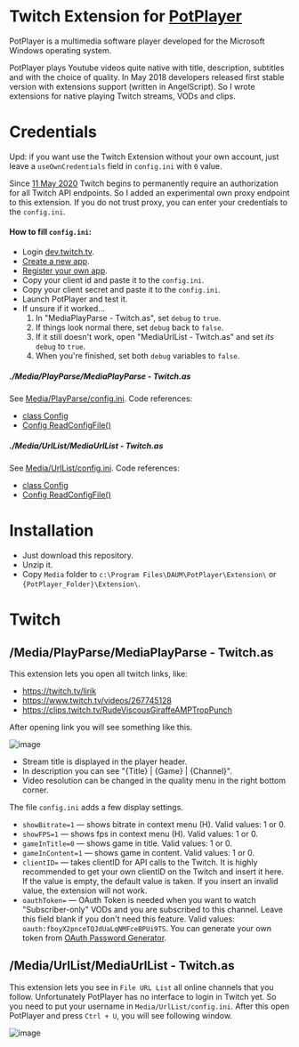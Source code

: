# Twitch Extension for [PotPlayer](http://potplayer.daum.net)
PotPlayer is a multimedia software player developed for the Microsoft Windows operating system.

PotPlayer plays Youtube videos quite native with title, description, subtitles and with the choice of quality.
In May 2018 developers released first stable version with extensions support (written in AngelScript).
So I wrote extensions for native playing Twitch streams, VODs and clips.

# Credentials

Upd: if you want use the Twitch Extension without your own account, just leave a `useOwnCredentials` field in `config.ini` with `0` value.

Since [11 May 2020](https://discuss.dev.twitch.tv/t/23916) Twitch begins to permanently require an authorization for all Twitch API endpoints. So I added an experimental own proxy endpoint to this extension.
If you do not trust proxy, you can enter your credentials to the `config.ini`.

#### How to fill `config.ini`:
- Login [dev.twitch.tv](https://dev.twitch.tv/).
- [Create a new app](https://dev.twitch.tv/dashboard/apps/create).
- [Register your own app](https://dev.twitch.tv/docs/authentication/#registration).
- Copy your client id and paste it to the `config.ini`.
- Copy your client secret and paste it to the `config.ini`.
- Launch PotPlayer and test it.
- If unsure if it worked...
    1. In "MediaPlayParse - Twitch.as", set `debug` to `true`.
    2. If things look normal there, set `debug` back to `false`.
    3. If it still doesn't work, open "MediaUrlList - Twitch.as" and set *its* `debug` to `true`.
    4. When you're finished, set both `debug` variables to `false`.

##### ./Media/PlayParse/MediaPlayParse - Twitch.as
See [Media/PlayParse/config.ini](https://github.com/TwitchPotPlayer/TwitchPotPlayer/blob/master/Media/PlayParse/config.ini).
Code references:
- [class Config](https://github.com/TwitchPotPlayer/TwitchPotPlayer/blob/master/Media/PlayParse/MediaPlayParse%20-%20Twitch.as#L81-L100)
- [Config ReadConfigFile()](https://github.com/TwitchPotPlayer/TwitchPotPlayer/blob/master/Media/PlayParse/MediaPlayParse%20-%20Twitch.as#L106-L127)

##### ./Media/UrlList/MediaUrlList - Twitch.as
See [Media/UrlList/config.ini](https://github.com/TwitchPotPlayer/TwitchPotPlayer/blob/master/Media/UrlList/config.ini).
Code references:
- [class Config](https://github.com/TwitchPotPlayer/TwitchPotPlayer/blob/master/Media/UrlList/MediaUrlList%20-%20Twitch.as#L74-L88)
- [Config ReadConfigFile()](https://github.com/TwitchPotPlayer/TwitchPotPlayer/blob/master/Media/UrlList/MediaUrlList%20-%20Twitch.as#L90-L100)

# Installation
- Just download this repository.
- Unzip it.
- Copy `Media` folder to `c:\Program Files\DAUM\PotPlayer\Extension\` or `{PotPlayer_Folder}\Extension\`.

# Twitch
## /Media/PlayParse/MediaPlayParse - Twitch.as
This extension lets you open all twitch links, like:
- https://twitch.tv/lirik
- https://www.twitch.tv/videos/267745128
- https://clips.twitch.tv/RudeViscousGiraffeAMPTropPunch

After opening link you will see something like this.

![image](https://user-images.githubusercontent.com/4051126/41672554-ddb5afa0-74c2-11e8-9f0b-244ba6e95fb5.png)
- Stream title is displayed in the player header.
- In description you can see "{Title} | {Game} | {Channel}".
- Video resolution can be changed in the quality menu in the right bottom corner.

The file `config.ini` adds a few display settings.
- `showBitrate=1` — shows bitrate in context menu (H). Valid values: 1 or 0.
- `showFPS=1` — shows fps in context menu (H). Valid values: 1 or 0.
- `gameInTitle=0` — shows game in title. Valid values: 1 or 0.
- `gameInContent=1` — shows game in content. Valid values: 1 or 0.
- `clientID=` — takes clientID for API calls to the Twitch. It is highly recommended to get your own clientID on the Twitch and insert it here. If the value is empty, the default value is taken. If you insert an invalid value, the extension will not work.
- `oauthToken=` — OAuth Token is needed when you want to watch "Subscriber-only" VODs and you are subscribed to this channel. Leave this field blank if you don't need this feature. Valid values: `oauth:fboyX2pnceTQJdUaLqNMFceBPUi9TS`. You can generate your own token from [OAuth Password Generator](https://twitchapps.com/tmi/).

## /Media/UrlList/MediaUrlList - Twitch.as
This extension lets you see in `File URL List` all online channels that you follow.
Unfortunately PotPlayer has no interface to login in Twitch yet.
So you need to put your username in `Media/UrlList/config.ini`.
After this open PotPlayer and press `Ctrl + U`, you will see following window.

![image](https://user-images.githubusercontent.com/4051126/41672965-0ed9f11c-74c4-11e8-8643-efe8622cca91.png)
